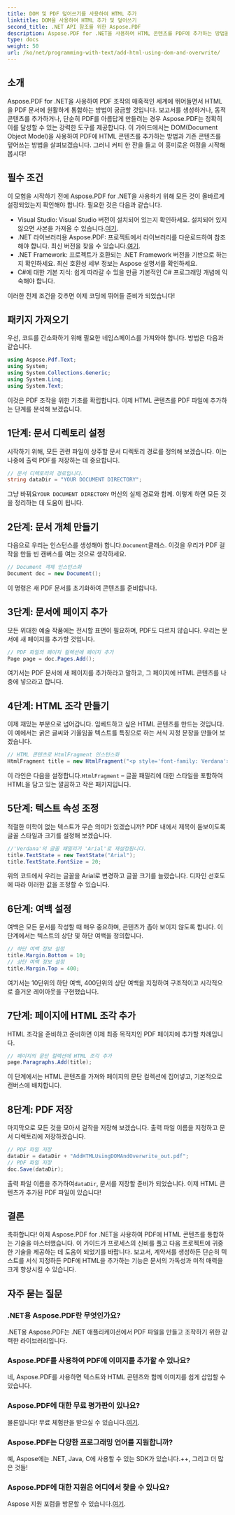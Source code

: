 ```yaml
---
title: DOM 및 PDF 덮어쓰기를 사용하여 HTML 추가
linktitle: DOM을 사용하여 HTML 추가 및 덮어쓰기
second_title: .NET API 참조를 위한 Aspose.PDF
description: Aspose.PDF for .NET을 사용하여 HTML 콘텐츠를 PDF에 추가하는 방법을 알아보세요. 이 단계별 가이드는 설정부터 최종 저장까지 모든 것을 다룹니다.
type: docs
weight: 50
url: /ko/net/programming-with-text/add-html-using-dom-and-overwrite/
---
```

## 소개

Aspose.PDF for .NET을 사용하여 PDF 조작의 매혹적인 세계에 뛰어들면서 HTML을 PDF 문서에 원활하게 통합하는 방법이 궁금할 것입니다. 보고서를 생성하거나, 동적 콘텐츠를 추가하거나, 단순히 PDF를 아름답게 만들려는 경우 Aspose.PDF는 정확히 이를 달성할 수 있는 강력한 도구를 제공합니다. 이 가이드에서는 DOM(Document Object Model)을 사용하여 PDF에 HTML 콘텐츠를 추가하는 방법과 기존 콘텐츠를 덮어쓰는 방법을 살펴보겠습니다. 그러니 커피 한 잔을 들고 이 흥미로운 여정을 시작해 봅시다!

## 필수 조건

이 모험을 시작하기 전에 Aspose.PDF for .NET을 사용하기 위해 모든 것이 올바르게 설정되었는지 확인해야 합니다. 필요한 것은 다음과 같습니다.

-  Visual Studio: Visual Studio 버전이 설치되어 있는지 확인하세요. 설치되어 있지 않으면 사본을 가져올 수 있습니다.[여기](https://visualstudio.microsoft.com/).
-  .NET 라이브러리용 Aspose.PDF: 프로젝트에서 라이브러리를 다운로드하여 참조해야 합니다. 최신 버전을 찾을 수 있습니다.[여기](https://releases.aspose.com/pdf/net/).
- .NET Framework: 프로젝트가 호환되는 .NET Framework 버전을 기반으로 하는지 확인하세요. 최신 호환성 세부 정보는 Aspose 설명서를 확인하세요.
- C#에 대한 기본 지식: 쉽게 따라갈 수 있을 만큼 기본적인 C# 프로그래밍 개념에 익숙해야 합니다.

이러한 전제 조건을 갖추면 이제 코딩에 뛰어들 준비가 되었습니다!

## 패키지 가져오기

우선, 코드를 간소화하기 위해 필요한 네임스페이스를 가져와야 합니다. 방법은 다음과 같습니다.

```csharp
using Aspose.Pdf.Text;
using System;
using System.Collections.Generic;
using System.Linq;
using System.Text;
```

이것은 PDF 조작을 위한 기초를 확립합니다. 이제 HTML 콘텐츠를 PDF 파일에 추가하는 단계를 분석해 보겠습니다.

## 1단계: 문서 디렉토리 설정

시작하기 위해, 모든 관련 파일이 상주할 문서 디렉토리 경로를 정의해 보겠습니다. 이는 나중에 출력 PDF를 저장하는 데 중요합니다.

```csharp
// 문서 디렉토리의 경로입니다.
string dataDir = "YOUR DOCUMENT DIRECTORY";
```

 그냥 바꿔요`YOUR DOCUMENT DIRECTORY` 머신의 실제 경로와 함께. 이렇게 하면 모든 것을 정리하는 데 도움이 됩니다.

## 2단계: 문서 개체 만들기

 다음으로 우리는 인스턴스를 생성해야 합니다.`Document`클래스. 이것을 우리가 PDF 걸작을 만들 빈 캔버스를 여는 것으로 생각하세요.

```csharp
// Document 객체 인스턴스화
Document doc = new Document();
```

이 명령은 새 PDF 문서를 초기화하여 콘텐츠를 준비합니다.

## 3단계: 문서에 페이지 추가

모든 위대한 예술 작품에는 전시할 표면이 필요하며, PDF도 다르지 않습니다. 우리는 문서에 새 페이지를 추가할 것입니다.

```csharp
// PDF 파일의 페이지 컬렉션에 페이지 추가
Page page = doc.Pages.Add();
```

여기서는 PDF 문서에 새 페이지를 추가하라고 말하고, 그 페이지에 HTML 콘텐츠를 나중에 넣으라고 합니다.

## 4단계: HTML 조각 만들기

이제 재밌는 부분으로 넘어갑니다. 임베드하고 싶은 HTML 콘텐츠를 만드는 것입니다. 이 예에서는 굵은 글씨와 기울임꼴 텍스트를 특징으로 하는 서식 지정 문장을 만들어 보겠습니다.

```csharp
// HTML 콘텐츠로 HtmlFragment 인스턴스화
HtmlFragment title = new HtmlFragment("<p style='font-family: Verdana'><b><i>Table contains text</i></b></p>");
```

 이 라인은 다음을 설정합니다.`HtmlFragment` – 글꼴 패밀리에 대한 스타일을 포함하여 HTML을 담고 있는 깔끔하고 작은 패키지입니다. 

## 5단계: 텍스트 속성 조정

적절한 미학이 없는 텍스트가 무슨 의미가 있겠습니까? PDF 내에서 제목이 돋보이도록 글꼴 스타일과 크기를 설정해 보겠습니다.

```csharp
//'Verdana'의 글꼴 패밀리가 'Arial'로 재설정됩니다.
title.TextState = new TextState("Arial");
title.TextState.FontSize = 20;
```

위의 코드에서 우리는 글꼴을 Arial로 변경하고 글꼴 크기를 늘렸습니다. 디자인 선호도에 따라 이러한 값을 조정할 수 있습니다.

## 6단계: 여백 설정

여백은 모든 문서를 작성할 때 매우 중요하며, 콘텐츠가 좁아 보이지 않도록 합니다. 이 단계에서는 텍스트의 상단 및 하단 여백을 정의합니다.

```csharp
// 하단 여백 정보 설정
title.Margin.Bottom = 10;
// 상단 여백 정보 설정
title.Margin.Top = 400;
```

여기서는 10단위의 하단 여백, 400단위의 상단 여백을 지정하여 구조적이고 시각적으로 즐거운 레이아웃을 구현했습니다.

## 7단계: 페이지에 HTML 조각 추가

HTML 조각을 준비하고 준비하면 이제 최종 목적지인 PDF 페이지에 추가할 차례입니다.

```csharp
// 페이지의 문단 컬렉션에 HTML 조각 추가
page.Paragraphs.Add(title);
```

이 단계에서는 HTML 콘텐츠를 가져와 페이지의 문단 컬렉션에 집어넣고, 기본적으로 캔버스에 배치합니다.

## 8단계: PDF 저장

마지막으로 모든 것을 모아서 걸작을 저장해 보겠습니다. 출력 파일 이름을 지정하고 문서 디렉토리에 저장하겠습니다.

```csharp
// PDF 파일 저장
dataDir = dataDir + "AddHTMLUsingDOMAndOverwrite_out.pdf";
// PDF 파일 저장
doc.Save(dataDir);
```

출력 파일 이름을 추가하여`dataDir`, 문서를 저장할 준비가 되었습니다. 이제 HTML 콘텐츠가 추가된 PDF 파일이 있습니다!

## 결론

축하합니다! 이제 Aspose.PDF for .NET을 사용하여 PDF에 HTML 콘텐츠를 통합하는 기술을 마스터했습니다. 이 가이드가 프로세스의 신비를 풀고 다음 프로젝트에 귀중한 기술을 제공하는 데 도움이 되었기를 바랍니다. 보고서, 계약서를 생성하든 단순히 텍스트를 서식 지정하든 PDF에 HTML을 추가하는 기능은 문서의 가독성과 미적 매력을 크게 향상시킬 수 있습니다. 

## 자주 묻는 질문

### .NET용 Aspose.PDF란 무엇인가요?
.NET용 Aspose.PDF는 .NET 애플리케이션에서 PDF 파일을 만들고 조작하기 위한 강력한 라이브러리입니다.

### Aspose.PDF를 사용하여 PDF에 이미지를 추가할 수 있나요?
네, Aspose.PDF를 사용하면 텍스트와 HTML 콘텐츠와 함께 이미지를 쉽게 삽입할 수 있습니다.

### Aspose.PDF에 대한 무료 평가판이 있나요?
 물론입니다! 무료 체험판을 받으실 수 있습니다.[여기](https://releases.aspose.com).

### Aspose.PDF는 다양한 프로그래밍 언어를 지원합니까?
예, Aspose에는 .NET, Java, C에 사용할 수 있는 SDK가 있습니다.++, 그리고 더 많은 것들!

### Aspose.PDF에 대한 지원은 어디에서 찾을 수 있나요?
 Aspose 지원 포럼을 방문할 수 있습니다.[여기](https://forum.aspose.com/c/pdf/10).